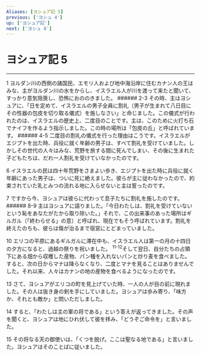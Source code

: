 ```yaml
---
Aliases: [ヨシュア記 5]
previous: ['ヨシュ 4']
up: ['ヨシュア記']
next: ['ヨシュ 6']
---
```

# ヨシュア記 5

***




1 
ヨルダン川の西側の諸国民、エモリ人および地中海沿岸に住むカナン人の王はみな、主がヨルダン川の水をからし、イスラエル人が川を渡って来たと聞いて、すっかり意気阻喪し、恐怖におののきました。 ###### 2-3 その時、主はヨシュアに、「日を定めて、イスラエルの男子全員に割礼（男子が生まれて八日目にその性器の包皮を切り取る儀式）を施しなさい」と命じました。この儀式が行われたのは、イスラエルの歴史上、二度目のことです。主は、このために火打ち石でナイフを作るよう指示しました。この時の場所は「包皮の丘」と呼ばれています。 ###### 4-5 二度目の割礼の儀式を行った理由はこうです。イスラエルがエジプトを出た時、兵役に就く年齢の男子は、すべて割礼を受けていました。しかしその世代の人々はみな、荒野を旅する間に死んでしまい、その後に生まれた子どもたちは、だれ一人割礼を受けていなかったのです。 



6 
イスラエルの民は四十年荒野をさまよい歩き、エジプトを出た時に兵役に就く年齢にあった男子は、ついに死に絶えました。彼らが主に従わなかったので、約束されていた乳とみつの流れる地に入らせないと主は誓ったのです。 



7 
ですから今、ヨシュアは彼らに代わって息子たちに割礼を施したのです。 ###### 8-9 主はヨシュアに語りました。「今日わたしは、割礼を受けていないという恥をあなたがたから取り除いた。」それで、この出来事のあった場所はギルガル〔「終わらせる」の意〕と呼ばれ、現在でもそう呼ばれています。割礼を終えたのちも、彼らは傷が治るまで宿営にとどまっていました。 



10 
エリコの平原にあるギルガルに滞在中も、イスラエル人は第一の月の十四日の夕方になると、過越の祭りを祝いました。 <sup class="versenum">11-12</sup>そして翌日、自分たちの占領下にある畑から収穫した産物、パン種を入れないパンと炒り麦を食べました。すると、次の日からマナは降らなくなり、二度とマナを見ることはありませんでした。それ以来、人々はカナンの地の産物を食べるようになったのです。 



13 
さて、ヨシュアがエリコの町を見上げていた時、一人の人が目の前に現れました。その人は抜き身の剣を手にしていました。ヨシュアは歩み寄り、「味方か、それとも敵か」と問いただしました。 



14 
すると、「わたしは主の軍の将である」という答えが返ってきました。その声を聞くと、ヨシュアは地にひれ伏して彼を拝み、「どうぞご命令を」と言いました。 



15 
その将なる天の御使いは、「くつを脱げ。ここは聖なる地である」と言いました。ヨシュアはそのことばに従いました。
